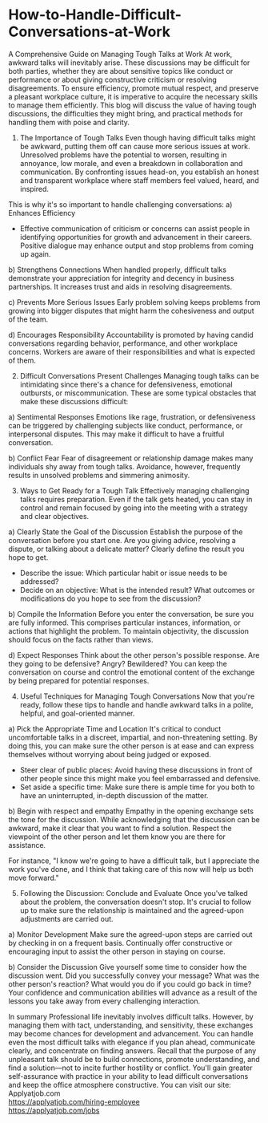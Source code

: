 # How-to-Handle-Difficult-Conversations-at-Work
A Comprehensive Guide on Managing Tough Talks at Work
At work, awkward talks will inevitably arise. These discussions may be difficult for both parties, whether they are about sensitive topics like conduct or performance or about giving constructive criticism or resolving disagreements. To ensure efficiency, promote mutual respect, and preserve a pleasant workplace culture, it is imperative to acquire the necessary skills to manage them efficiently. This blog will discuss the value of having tough discussions, the difficulties they might bring, and practical methods for handling them with poise and clarity.

1. The Importance of Tough Talks
Even though having difficult talks might be awkward, putting them off can cause more serious issues at work. Unresolved problems have the potential to worsen, resulting in annoyance, low morale, and even a breakdown in collaboration and communication. By confronting issues head-on, you establish an honest and transparent workplace where staff members feel valued, heard, and inspired.

This is why it's so important to handle challenging conversations:
a) Enhances Efficiency
- Effective communication of criticism or concerns can assist people in identifying opportunities for growth and advancement in their careers. Positive dialogue may enhance output and stop problems from coming up again.

b) Strengthens Connections
When handled properly, difficult talks demonstrate your appreciation for integrity and decency in business partnerships. It increases trust and aids in resolving disagreements.

c) Prevents More Serious Issues
Early problem solving keeps problems from growing into bigger disputes that might harm the cohesiveness and output of the team.

d) Encourages Responsibility
Accountability is promoted by having candid conversations regarding behavior, performance, and other workplace concerns. Workers are aware of their responsibilities and what is expected of them.

2. Difficult Conversations Present Challenges
Managing tough talks can be intimidating since there's a chance for defensiveness, emotional outbursts, or miscommunication. These are some typical obstacles that make these discussions difficult:

a) Sentimental Responses
Emotions like rage, frustration, or defensiveness can be triggered by challenging subjects like conduct, performance, or interpersonal disputes. This may make it difficult to have a fruitful conversation.

b) Conflict Fear
Fear of disagreement or relationship damage makes many individuals shy away from tough talks. Avoidance, however, frequently results in unsolved problems and simmering animosity.

3. Ways to Get Ready for a Tough Talk
Effectively managing challenging talks requires preparation. Even if the talk gets heated, you can stay in control and remain focused by going into the meeting with a strategy and clear objectives.

a) Clearly State the Goal of the Discussion
Establish the purpose of the conversation before you start one. Are you giving advice, resolving a dispute, or talking about a delicate matter? Clearly define the result you hope to get.

- Describe the issue: Which particular habit or issue needs to be addressed?
- Decide on an objective: What is the intended result? What outcomes or modifications do you hope to see from the discussion?

b) Compile the Information
Before you enter the conversation, be sure you are fully informed. This comprises particular instances, information, or actions that highlight the problem. To maintain objectivity, the discussion should focus on the facts rather than views.

d) Expect Responses
Think about the other person's possible response. Are they going to be defensive? Angry? Bewildered? You can keep the conversation on course and control the emotional content of the exchange by being prepared for potential responses.

4. Useful Techniques for Managing Tough Conversations
Now that you're ready, follow these tips to handle and handle awkward talks in a polite, helpful, and goal-oriented manner.

a) Pick the Appropriate Time and Location
It's critical to conduct uncomfortable talks in a discreet, impartial, and non-threatening setting. By doing this, you can make sure the other person is at ease and can express themselves without worrying about being judged or exposed.

- Steer clear of public places: Avoid having these discussions in front of other people since this might make you feel embarrassed and defensive.
- Set aside a specific time: Make sure there is ample time for you both to have an uninterrupted, in-depth discussion of the matter.

b) Begin with respect and empathy
Empathy in the opening exchange sets the tone for the discussion. While acknowledging that the discussion can be awkward, make it clear that you want to find a solution. Respect the viewpoint of the other person and let them know you are there for assistance.

For instance, "I know we're going to have a difficult talk, but I appreciate the work you've done, and I think that taking care of this now will help us both move forward."

5. Following the Discussion: Conclude and Evaluate
Once you've talked about the problem, the conversation doesn't stop. It's crucial to follow up to make sure the relationship is maintained and the agreed-upon adjustments are carried out.

a) Monitor Development
Make sure the agreed-upon steps are carried out by checking in on a frequent basis. Continually offer constructive or encouraging input to assist the other person in staying on course.

b) Consider the Discussion
Give yourself some time to consider how the discussion went. Did you successfully convey your message? What was the other person's reaction? What would you do if you could go back in time? Your confidence and communication abilities will advance as a result of the lessons you take away from every challenging interaction.

In summary
Professional life inevitably involves difficult talks. However, by managing them with tact, understanding, and sensitivity, these exchanges may become chances for development and advancement. You can handle even the most difficult talks with elegance if you plan ahead, communicate clearly, and concentrate on finding answers. Recall that the purpose of any unpleasant talk should be to build connections, promote understanding, and find a solution—not to incite further hostility or conflict. You'll gain greater self-assurance with practice in your ability to lead difficult conversations and keep the office atmosphere constructive.
You can visit our site: Applyatjob.com<br>
 https://applyatjob.com/hiring-employee<br>
https://applyatjob.com/jobs
